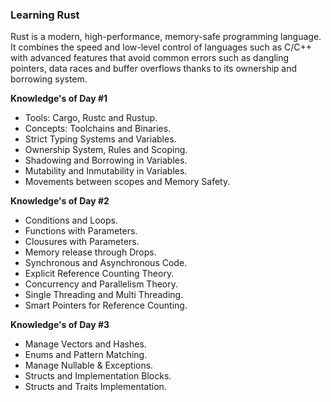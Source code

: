 ### Learning Rust
Rust is a modern, high-performance, memory-safe programming language. It combines the speed and low-level control of languages such as C/C++ with advanced features that avoid common errors such as dangling pointers, data races and buffer overflows thanks to its ownership and borrowing system.

**Knowledge's of Day #1**
- Tools: Cargo, Rustc and Rustup.
- Concepts: Toolchains and Binaries.
- Strict Typing Systems and Variables.
- Ownership System, Rules and Scoping.
- Shadowing and Borrowing in Variables.
- Mutability and Inmutability in Variables.
- Movements between scopes and Memory Safety.

**Knowledge's of Day #2**
- Conditions and Loops.
- Functions with Parameters.
- Clousures with Parameters.
- Memory release through Drops.
- Synchronous and Asynchronous Code.
- Explicit Reference Counting Theory.
- Concurrency and Parallelism Theory.
- Single Threading and Multi Threading.
- Smart Pointers for Reference Counting.

**Knowledge's of Day #3**
- Manage Vectors and Hashes.
- Enums and Pattern Matching.
- Manage Nullable & Exceptions.
- Structs and Implementation Blocks.
- Structs and Traits Implementation.